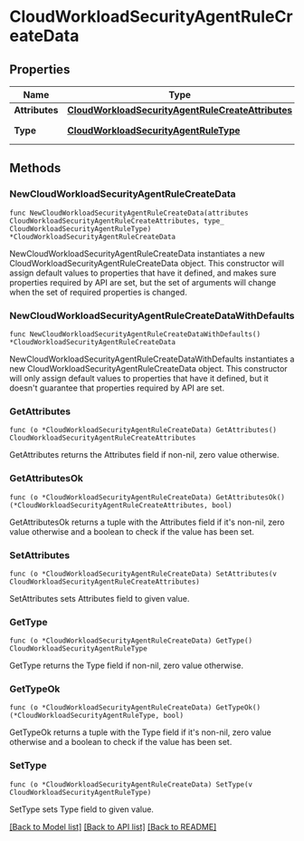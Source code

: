# CloudWorkloadSecurityAgentRuleCreateData

## Properties

| Name           | Type                                                                                                    | Description | Notes                                                      |
| -------------- | ------------------------------------------------------------------------------------------------------- | ----------- | ---------------------------------------------------------- |
| **Attributes** | [**CloudWorkloadSecurityAgentRuleCreateAttributes**](CloudWorkloadSecurityAgentRuleCreateAttributes.md) |             |
| **Type**       | [**CloudWorkloadSecurityAgentRuleType**](CloudWorkloadSecurityAgentRuleType.md)                         |             | [default to CLOUDWORKLOADSECURITYAGENTRULETYPE_AGENT_RULE] |

## Methods

### NewCloudWorkloadSecurityAgentRuleCreateData

`func NewCloudWorkloadSecurityAgentRuleCreateData(attributes CloudWorkloadSecurityAgentRuleCreateAttributes, type_ CloudWorkloadSecurityAgentRuleType) *CloudWorkloadSecurityAgentRuleCreateData`

NewCloudWorkloadSecurityAgentRuleCreateData instantiates a new CloudWorkloadSecurityAgentRuleCreateData object.
This constructor will assign default values to properties that have it defined,
and makes sure properties required by API are set, but the set of arguments
will change when the set of required properties is changed.

### NewCloudWorkloadSecurityAgentRuleCreateDataWithDefaults

`func NewCloudWorkloadSecurityAgentRuleCreateDataWithDefaults() *CloudWorkloadSecurityAgentRuleCreateData`

NewCloudWorkloadSecurityAgentRuleCreateDataWithDefaults instantiates a new CloudWorkloadSecurityAgentRuleCreateData object.
This constructor will only assign default values to properties that have it defined,
but it doesn't guarantee that properties required by API are set.

### GetAttributes

`func (o *CloudWorkloadSecurityAgentRuleCreateData) GetAttributes() CloudWorkloadSecurityAgentRuleCreateAttributes`

GetAttributes returns the Attributes field if non-nil, zero value otherwise.

### GetAttributesOk

`func (o *CloudWorkloadSecurityAgentRuleCreateData) GetAttributesOk() (*CloudWorkloadSecurityAgentRuleCreateAttributes, bool)`

GetAttributesOk returns a tuple with the Attributes field if it's non-nil, zero value otherwise
and a boolean to check if the value has been set.

### SetAttributes

`func (o *CloudWorkloadSecurityAgentRuleCreateData) SetAttributes(v CloudWorkloadSecurityAgentRuleCreateAttributes)`

SetAttributes sets Attributes field to given value.

### GetType

`func (o *CloudWorkloadSecurityAgentRuleCreateData) GetType() CloudWorkloadSecurityAgentRuleType`

GetType returns the Type field if non-nil, zero value otherwise.

### GetTypeOk

`func (o *CloudWorkloadSecurityAgentRuleCreateData) GetTypeOk() (*CloudWorkloadSecurityAgentRuleType, bool)`

GetTypeOk returns a tuple with the Type field if it's non-nil, zero value otherwise
and a boolean to check if the value has been set.

### SetType

`func (o *CloudWorkloadSecurityAgentRuleCreateData) SetType(v CloudWorkloadSecurityAgentRuleType)`

SetType sets Type field to given value.

[[Back to Model list]](../README.md#documentation-for-models) [[Back to API list]](../README.md#documentation-for-api-endpoints) [[Back to README]](../README.md)
